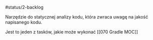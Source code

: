 #status/2-backlog 

Narzędzie do statycznej analizy kodu, która zwraca uwagę na jakość napisanego kodu.

Jest to jeden z tasków, jakie może wykonać [[070 Gradle MOC]]